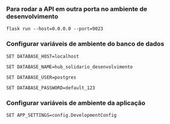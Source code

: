 ### Para rodar a API em outra porta no ambiente de desenvolvimento

```
flask run --host=0.0.0.0 --port=9023
```

### Configurar variáveis de ambiente do banco de dados

```
SET DATABASE_HOST=localhost
```

```
SET DATABASE_NAME=hub_solidario_desenvolvimento
```

```
SET DATABASE_USER=postgres
```

```
SET DATABASE_PASSWORD=default_123
```

### Configurar variáveis de ambiente da aplicação

```
SET APP_SETTINGS=config.DevelopmentConfig
```